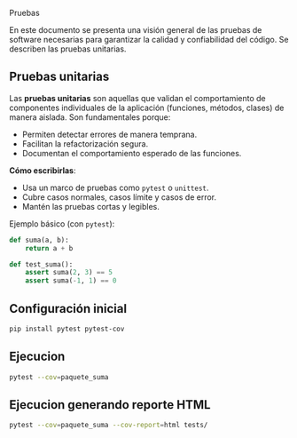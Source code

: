 Pruebas

En este documento se presenta una visión general de las pruebas de software necesarias para garantizar la calidad y confiabilidad del código. Se describen las pruebas unitarias.

## Pruebas unitarias

Las **pruebas unitarias** son aquellas que validan el comportamiento de componentes individuales de la aplicación (funciones, métodos, clases) de manera aislada. Son fundamentales porque:
- Permiten detectar errores de manera temprana.
- Facilitan la refactorización segura.
- Documentan el comportamiento esperado de las funciones.

**Cómo escribirlas**:
- Usa un marco de pruebas como `pytest` o `unittest`.
- Cubre casos normales, casos límite y casos de error.
- Mantén las pruebas cortas y legibles.

Ejemplo básico (con `pytest`):
```python
def suma(a, b):
    return a + b

def test_suma():
    assert suma(2, 3) == 5
    assert suma(-1, 1) == 0
```

## Configuración inicial
```bash
pip install pytest pytest-cov
```

## Ejecucion
```bash
pytest --cov=paquete_suma
```

## Ejecucion generando reporte HTML
```bash
pytest --cov=paquete_suma --cov-report=html tests/
```

